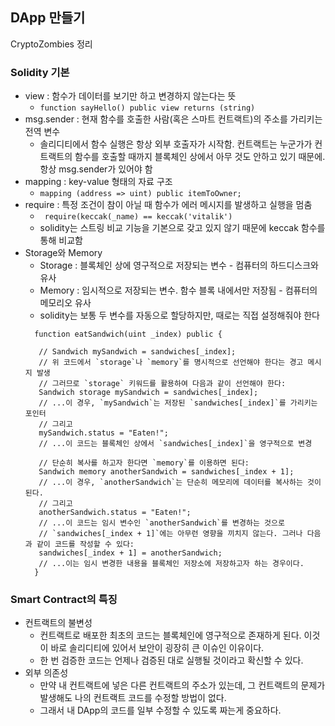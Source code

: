 ## DApp 만들기
CryptoZombies 정리

### Solidity 기본
* view : 함수가 데이터를 보기만 하고 변경하지 않는다는 뜻
  * `function sayHello() public view returns (string)`
* msg.sender : 현재 함수를 호출한 사람(혹은 스마트 컨트랙트)의 주소를 가리키는 전역 변수
  * 솔리디티에서 함수 실행은 항상 외부 호출자가 시작함. 컨트랙트는 누군가가 컨트랙트의 함수를 호출할 때까지 블록체인 상에서 아무 것도 안하고 있기 때문에. 항상 msg.sender가 있어야 함
* mapping : key-value 형태의 자료 구조
  * ` mapping (address => uint) public itemToOwner; `
* require : 특정 조건이 참이 아닐 때 함수가 에러 메시지를 발생하고 실행을 멈춤
  * ` require(keccak(_name) == keccak('vitalik')`
  * solidity는 스트링 비교 기능을 기본으로 갖고 있지 않기 때문에 keccak 함수를 통해 비교함
* Storage와 Memory
  * Storage : 블록체인 상에 영구적으로 저장되는 변수 - 컴퓨터의 하드디스크와 유사
  * Memory : 임시적으로 저장되는 변수. 함수 블록 내에서만 저장됨 - 컴퓨터의 메모리오 유사
  * solidity는 보통 두 변수를 자동으로 할당하지만, 때로는 직접 설정해줘야 한다
  ```solidity
    function eatSandwich(uint _index) public {
   
     // Sandwich mySandwich = sandwiches[_index];
     // 위 코드에서 `storage`나 `memory`를 명시적으로 선언해야 한다는 경고 메시지 발생 
     // 그러므로 `storage` 키워드를 활용하여 다음과 같이 선언해야 한다:
     Sandwich storage mySandwich = sandwiches[_index];
     // ...이 경우, `mySandwich`는 저장된 `sandwiches[_index]`를 가리키는 포인터
     // 그리고 
     mySandwich.status = "Eaten!";
     // ...이 코드는 블록체인 상에서 `sandwiches[_index]`을 영구적으로 변경

     // 단순히 복사를 하고자 한다면 `memory`를 이용하면 된다: 
     Sandwich memory anotherSandwich = sandwiches[_index + 1];
     // ...이 경우, `anotherSandwich`는 단순히 메모리에 데이터를 복사하는 것이 된다. 
     // 그리고 
     anotherSandwich.status = "Eaten!";
     // ...이 코드는 임시 변수인 `anotherSandwich`를 변경하는 것으로 
     // `sandwiches[_index + 1]`에는 아무런 영향을 끼치지 않는다. 그러나 다음과 같이 코드를 작성할 수 있다: 
     sandwiches[_index + 1] = anotherSandwich;
     // ...이는 임시 변경한 내용을 블록체인 저장소에 저장하고자 하는 경우이다.
    }
  ```  
  
### Smart Contract의 특징
* 컨트랙트의 불변성
  * 컨트랙트로 배포한 최초의 코드는 블록체인에 영구적으로 존재하게 된다. 이것이 바로 솔리디티에 있어서 보안이 굉장히 큰 이슈인 이유이다.
  * 한 번 검증한 코드는 언제나 검증된 대로 실행될 것이라고 확신할 수 있다.
* 외부 의존성
  * 만약 내 컨트랙트에 넣은 다른 컨트랙트의 주소가 있는데, 그 컨트랙트의 문제가 발생해도 나의 컨트랙트 코드를 수정할 방법이 없다.
  * 그래서 내 DApp의 코드를 일부 수정할 수 있도록 짜는게 중요하다.
